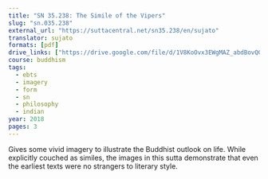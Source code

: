 ```yaml
---
title: "SN 35.238: The Simile of the Vipers"
slug: "sn.035.238"
external_url: "https://suttacentral.net/sn35.238/en/sujato"
translator: sujato
formats: [pdf]
drive_links: ["https://drive.google.com/file/d/1V8KoOvx3EWgMAZ_abdBovQGpvG1SN7_k/view?usp=drivesdk"]
course: buddhism
tags:
  - ebts
  - imagery
  - form
  - sn
  - philosophy
  - indian
year: 2018
pages: 3
---
```


Gives some vivid imagery to illustrate the Buddhist outlook on life. While explicitly couched as similes, the images in this sutta demonstrate that even the earliest texts were no strangers to literary style.
